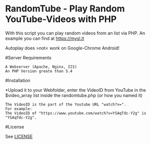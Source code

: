 # RandomTube - Play Random YouTube-Videos with PHP

With this script you can play random videos from an list via PHP. An example you can find at https://mysl.it

Autoplay does >not< work on Google-Chrome Android!

#Server Requirements

```
A Webserver (Apache, Nginx, IIS)
An PHP Version greate than 5.4
```

#Installation

*Upload it to your Webfolder, enter the VideoID from YouTube in the $video_array list inside the randomtube.php (or how you named it)
```
The VideoID is the part of the Youtube URL "watch?v=".
For example:
The VideoID of "https://www.youtube.com/watch?v=YSAqTdc-Y2g" is "YSAqTdc-Y2g".
```

#License

See [LICENSE](LICENSE)